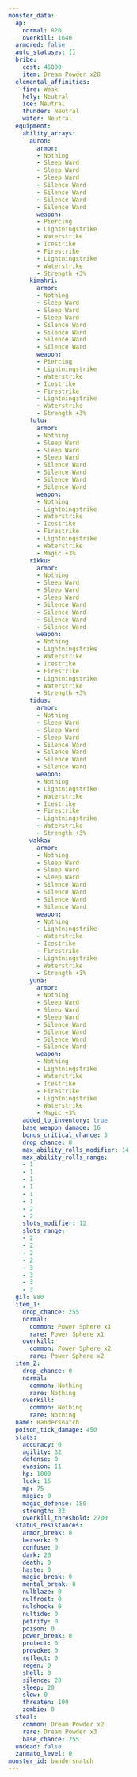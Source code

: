 ```yaml
---
monster_data:
  ap:
    normal: 820
    overkill: 1640
  armored: false
  auto_statuses: []
  bribe:
    cost: 45000
    item: Dream Powder x20
  elemental_affinities:
    fire: Weak
    holy: Neutral
    ice: Neutral
    thunder: Neutral
    water: Neutral
  equipment:
    ability_arrays:
      auron:
        armor:
        - Nothing
        - Sleep Ward
        - Sleep Ward
        - Sleep Ward
        - Silence Ward
        - Silence Ward
        - Silence Ward
        - Silence Ward
        weapon:
        - Piercing
        - Lightningstrike
        - Waterstrike
        - Icestrike
        - Firestrike
        - Lightningstrike
        - Waterstrike
        - Strength +3%
      kimahri:
        armor:
        - Nothing
        - Sleep Ward
        - Sleep Ward
        - Sleep Ward
        - Silence Ward
        - Silence Ward
        - Silence Ward
        - Silence Ward
        weapon:
        - Piercing
        - Lightningstrike
        - Waterstrike
        - Icestrike
        - Firestrike
        - Lightningstrike
        - Waterstrike
        - Strength +3%
      lulu:
        armor:
        - Nothing
        - Sleep Ward
        - Sleep Ward
        - Sleep Ward
        - Silence Ward
        - Silence Ward
        - Silence Ward
        - Silence Ward
        weapon:
        - Nothing
        - Lightningstrike
        - Waterstrike
        - Icestrike
        - Firestrike
        - Lightningstrike
        - Waterstrike
        - Magic +3%
      rikku:
        armor:
        - Nothing
        - Sleep Ward
        - Sleep Ward
        - Sleep Ward
        - Silence Ward
        - Silence Ward
        - Silence Ward
        - Silence Ward
        weapon:
        - Nothing
        - Lightningstrike
        - Waterstrike
        - Icestrike
        - Firestrike
        - Lightningstrike
        - Waterstrike
        - Strength +3%
      tidus:
        armor:
        - Nothing
        - Sleep Ward
        - Sleep Ward
        - Sleep Ward
        - Silence Ward
        - Silence Ward
        - Silence Ward
        - Silence Ward
        weapon:
        - Nothing
        - Lightningstrike
        - Waterstrike
        - Icestrike
        - Firestrike
        - Lightningstrike
        - Waterstrike
        - Strength +3%
      wakka:
        armor:
        - Nothing
        - Sleep Ward
        - Sleep Ward
        - Sleep Ward
        - Silence Ward
        - Silence Ward
        - Silence Ward
        - Silence Ward
        weapon:
        - Nothing
        - Lightningstrike
        - Waterstrike
        - Icestrike
        - Firestrike
        - Lightningstrike
        - Waterstrike
        - Strength +3%
      yuna:
        armor:
        - Nothing
        - Sleep Ward
        - Sleep Ward
        - Sleep Ward
        - Silence Ward
        - Silence Ward
        - Silence Ward
        - Silence Ward
        weapon:
        - Nothing
        - Lightningstrike
        - Waterstrike
        - Icestrike
        - Firestrike
        - Lightningstrike
        - Waterstrike
        - Magic +3%
    added_to_inventory: true
    base_weapon_damage: 16
    bonus_critical_chance: 3
    drop_chance: 8
    max_ability_rolls_modifier: 14
    max_ability_rolls_range:
    - 1
    - 1
    - 1
    - 1
    - 1
    - 1
    - 2
    - 2
    slots_modifier: 12
    slots_range:
    - 2
    - 2
    - 2
    - 2
    - 3
    - 3
    - 3
    - 3
  gil: 880
  item_1:
    drop_chance: 255
    normal:
      common: Power Sphere x1
      rare: Power Sphere x1
    overkill:
      common: Power Sphere x2
      rare: Power Sphere x2
  item_2:
    drop_chance: 0
    normal:
      common: Nothing
      rare: Nothing
    overkill:
      common: Nothing
      rare: Nothing
  name: Bandersnatch
  poison_tick_damage: 450
  stats:
    accuracy: 0
    agility: 32
    defense: 0
    evasion: 11
    hp: 1800
    luck: 15
    mp: 75
    magic: 0
    magic_defense: 180
    strength: 32
    overkill_threshold: 2700
  status_resistances:
    armor_break: 0
    berserk: 0
    confuse: 0
    dark: 20
    death: 0
    haste: 0
    magic_break: 0
    mental_break: 0
    nulblaze: 0
    nulfrost: 0
    nulshock: 0
    nultide: 0
    petrify: 0
    poison: 0
    power_break: 0
    protect: 0
    provoke: 0
    reflect: 0
    regen: 0
    shell: 0
    silence: 20
    sleep: 20
    slow: 0
    threaten: 100
    zombie: 0
  steal:
    common: Dream Powder x2
    rare: Dream Powder x3
    base_chance: 255
  undead: false
  zanmato_level: 0
monster_id: bandersnatch
---
```

